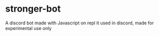 # stronger-bot
A discord bot made with Javascript on repl it used in discord, made for experimental use only

